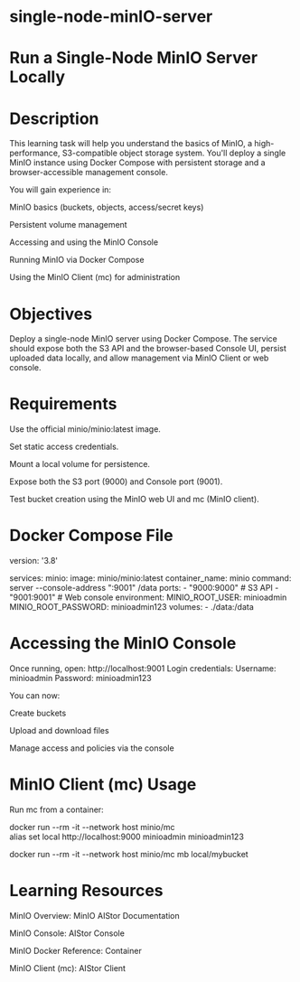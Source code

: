 # single-node-minIO-server
Run a Single-Node MinIO Server Locally
=================================================

Description
=============
This learning task will help you understand the basics of MinIO, a high-performance, S3-compatible object storage system. You'll deploy a single MinIO instance using Docker Compose with persistent storage and a browser-accessible management console.

You will gain experience in:

MinIO basics (buckets, objects, access/secret keys)

Persistent volume management

Accessing and using the MinIO Console

Running MinIO via Docker Compose

Using the MinIO Client (mc) for administration

Objectives
=======================
Deploy a single-node MinIO server using Docker Compose. The service should expose both the S3 API and the browser-based Console UI, persist uploaded data locally, and allow management via MinIO Client or web console.

Requirements
=======================
Use the official minio/minio:latest image.

Set static access credentials.

Mount a local volume for persistence.

Expose both the S3 port (9000) and Console port (9001).

Test bucket creation using the MinIO web UI and mc (MinIO client).

Docker Compose File
===================================
version: '3.8'

services:
  minio:
    image: minio/minio:latest
    container_name: minio
    command: server --console-address ":9001" /data
    ports:
      - "9000:9000"   # S3 API
      - "9001:9001"   # Web console
    environment:
      MINIO_ROOT_USER: minioadmin
      MINIO_ROOT_PASSWORD: minioadmin123
    volumes:
      - ./data:/data


Accessing the MinIO Console
===================================
Once running, open:
http://localhost:9001
Login credentials:
Username: minioadmin
Password: minioadmin123

You can now:

Create buckets

Upload and download files

Manage access and policies via the console

MinIO Client (mc) Usage
========================================
Run mc from a container:

docker run --rm -it --network host minio/mc \
  alias set local http://localhost:9000 minioadmin minioadmin123

docker run --rm -it --network host minio/mc mb local/mybucket


Learning Resources
==============================================
MinIO Overview: MinIO AIStor Documentation 

MinIO Console: AIStor Console 

MinIO Docker Reference: Container 

MinIO Client (mc): AIStor Client 
